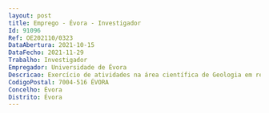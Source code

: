 ```yaml
--- 
layout: post
title: Emprego - Évora - Investigador
Id: 91096
Ref: OE202110/0323
DataAbertura: 2021-10-15
DataFecho: 2021-11-29
Trabalho: Investigador
Empregador: Universidade de Évora
Descricao: Exercício de atividades na área científica de Geologia em regime de contrato de trabalho em funções públicas a termo resolutivo certo pelo prazo de três anos eventualmente renovável por períodos de um ano até à duração máxima de seis anos, nos termos do Decreto Lei nº 57 2016, de 29 de agosto e do Regulamento de Avaliação do Desempenho dos Investigadores Doutorados da Universidade de Évora, publicado pelo Despacho nº 7123 2019 (2ª série), de 9 de agosto, para os efeitos previstos na cláusula primeira, com vista ao desempenho de funções de investigador(a) na área de Captura e Armazenamento de Carbono no âmbito do projeto PilotSTRATEGY.
CodigoPostal: 7004-516 ÉVORA
Concelho: Évora
Distrito: Évora
--- 
```

